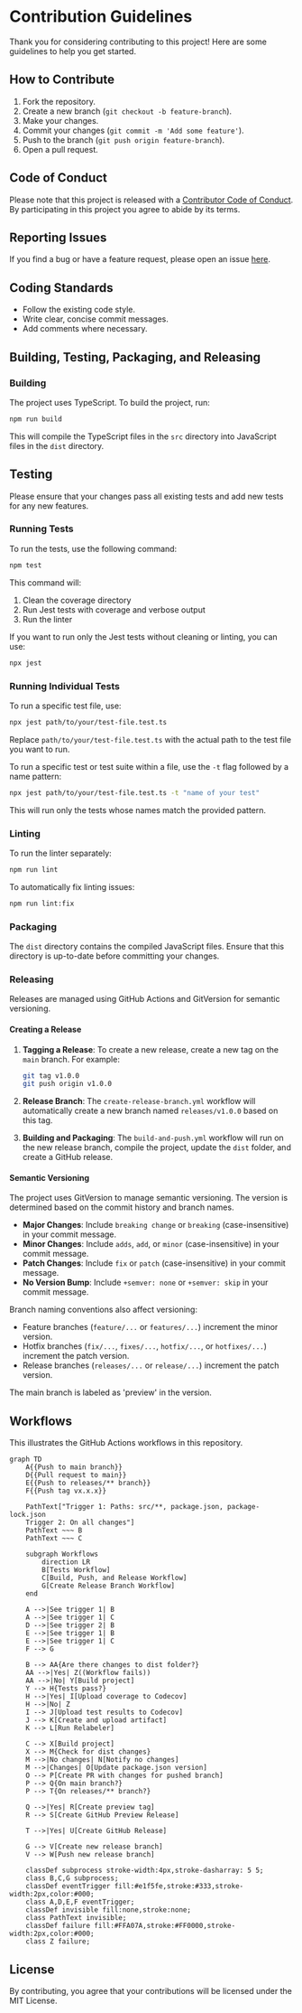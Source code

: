 # Contribution Guidelines

Thank you for considering contributing to this project! Here are some guidelines to help you get started.

## How to Contribute

1. Fork the repository.
2. Create a new branch (`git checkout -b feature-branch`).
3. Make your changes.
4. Commit your changes (`git commit -m 'Add some feature'`).
5. Push to the branch (`git push origin feature-branch`).
6. Open a pull request.

## Code of Conduct

Please note that this project is released with a [Contributor Code of Conduct](CODE_OF_CONDUCT.md). By participating in this project you agree to abide by its terms.

## Reporting Issues

If you find a bug or have a feature request, please open an issue [here](https://github.com/your-repo/issues).

## Coding Standards

- Follow the existing code style.
- Write clear, concise commit messages.
- Add comments where necessary.

## Building, Testing, Packaging, and Releasing

### Building

The project uses TypeScript. To build the project, run:

```bash
npm run build
```

This will compile the TypeScript files in the `src` directory into JavaScript files in the `dist` directory.

## Testing

Please ensure that your changes pass all existing tests and add new tests for any new features.

### Running Tests

To run the tests, use the following command:

```bash
npm test
```

This command will:

1. Clean the coverage directory
2. Run Jest tests with coverage and verbose output
3. Run the linter

If you want to run only the Jest tests without cleaning or linting, you can use:

```bash
npx jest
```

### Running Individual Tests

To run a specific test file, use:

```bash
npx jest path/to/your/test-file.test.ts
```

Replace `path/to/your/test-file.test.ts` with the actual path to the test file you want to run.

To run a specific test or test suite within a file, use the `-t` flag followed by a name pattern:

```bash
npx jest path/to/your/test-file.test.ts -t "name of your test"
```

This will run only the tests whose names match the provided pattern.

### Linting

To run the linter separately:

```bash
npm run lint
```

To automatically fix linting issues:

```bash
npm run lint:fix
```

### Packaging

The `dist` directory contains the compiled JavaScript files. Ensure that this directory is up-to-date before committing your changes.

### Releasing

Releases are managed using GitHub Actions and GitVersion for semantic versioning.

#### Creating a Release

1. **Tagging a Release**: To create a new release, create a new tag on the `main` branch. For example:

   ```bash
   git tag v1.0.0
   git push origin v1.0.0
   ```

2. **Release Branch**: The `create-release-branch.yml` workflow will automatically create a new branch named `releases/v1.0.0` based on this tag.

3. **Building and Packaging**: The `build-and-push.yml` workflow will run on the new release branch, compile the project, update the `dist` folder, and create a GitHub release.

#### Semantic Versioning

The project uses GitVersion to manage semantic versioning. The version is determined based on the commit history and branch names.

- **Major Changes**: Include `breaking change` or `breaking` (case-insensitive) in your commit message.
- **Minor Changes**: Include `adds`, `add`, or `minor` (case-insensitive) in your commit message.
- **Patch Changes**: Include `fix` or `patch` (case-insensitive) in your commit message.
- **No Version Bump**: Include `+semver: none` or `+semver: skip` in your commit message.

<!-- cSpell:ignore hotfixes -->
Branch naming conventions also affect versioning:

- Feature branches (`feature/...` or `features/...`) increment the minor version.
- Hotfix branches (`fix/...`, `fixes/...`, `hotfix/...`, or `hotfixes/...`) increment the patch version.
- Release branches (`releases/...` or `release/...`) increment the patch version.

The main branch is labeled as 'preview' in the version.

## Workflows

This illustrates the GitHub Actions workflows in this repository.

```mermaid
graph TD
    A{{Push to main branch}}
    D{{Pull request to main}}
    E{{Push to releases/** branch}}
    F{{Push tag vx.x.x}}

    PathText["Trigger 1: Paths: src/**, package.json, package-lock.json
    Trigger 2: On all changes"]
    PathText ~~~ B
    PathText ~~~ C

    subgraph Workflows
        direction LR
        B[Tests Workflow]
        C[Build, Push, and Release Workflow]
        G[Create Release Branch Workflow]
    end

    A -->|See trigger 1| B
    A -->|See trigger 1| C
    D -->|See trigger 2| B
    E -->|See trigger 1| B
    E -->|See trigger 1| C
    F --> G

    B --> AA{Are there changes to dist folder?}
    AA -->|Yes| Z((Workflow fails))
    AA -->|No| Y[Build project]
    Y --> H{Tests pass?}
    H -->|Yes| I[Upload coverage to Codecov]
    H -->|No| Z
    I --> J[Upload test results to Codecov]
    J --> K[Create and upload artifact]
    K --> L[Run Relabeler]

    C --> X[Build project]
    X --> M{Check for dist changes}
    M -->|No changes| N[Notify no changes]
    M -->|Changes| O[Update package.json version]
    O --> P[Create PR with changes for pushed branch]
    P --> Q{On main branch?}
    P --> T{On releases/** branch?}

    Q -->|Yes| R[Create preview tag]
    R --> S[Create GitHub Preview Release]

    T -->|Yes| U[Create GitHub Release]

    G --> V[Create new release branch]
    V --> W[Push new release branch]

    classDef subprocess stroke-width:4px,stroke-dasharray: 5 5;
    class B,C,G subprocess;
    classDef eventTrigger fill:#e1f5fe,stroke:#333,stroke-width:2px,color:#000;
    class A,D,E,F eventTrigger;
    classDef invisible fill:none,stroke:none;
    class PathText invisible;
    classDef failure fill:#FFA07A,stroke:#FF0000,stroke-width:2px,color:#000;
    class Z failure;
```

## License

By contributing, you agree that your contributions will be licensed under the MIT License.
